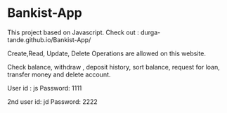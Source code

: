# Bankist-App

This project based on Javascript. Check out : durga-tande.github.io/Bankist-App/

Create,Read, Update, Delete Operations are allowed on this website.

Check balance, withdraw , deposit history, sort balance, request for loan, transfer money and delete account.

User id : js
Password: 1111

2nd user id: jd
Password: 2222
